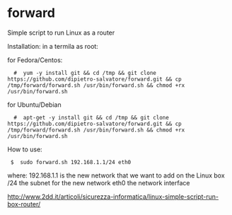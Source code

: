 forward
=======

Simple script to run Linux as a router

Installation:
in a termila as root:

for Fedora/Centos: 

      #  yum -y install git && cd /tmp && git clone https://github.com/dipietro-salvatore/forward.git && cp /tmp/forward/forward.sh /usr/bin/forward.sh && chmod +rx /usr/bin/forward.sh

for Ubuntu/Debian

      #  apt-get -y install git && cd /tmp && git clone https://github.com/dipietro-salvatore/forward.git && cp /tmp/forward/forward.sh /usr/bin/forward.sh && chmod +rx /usr/bin/forward.sh


How to use:

     $  sudo forward.sh 192.168.1.1/24 eth0

where:
 192.168.1.1   is the new network that we want to add on the Linux box
 /24           the subnet for the new network
 eth0          the network interface
 
 
 http://www.2dd.it/articoli/sicurezza-informatica/linux-simple-script-run-box-router/
